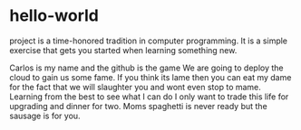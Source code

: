 # hello-world
project is a time-honored tradition in computer programming. It is a simple exercise that gets you started when learning something new. 

Carlos is my name and the github is the game We are going to deploy the cloud to gain us some fame. If you think its lame then you can eat my dame for the fact that we will slaughter you and wont even stop to mame. Learning from the best to see what I can do I only want to trade this life for upgrading and dinner for two. Moms spaghetti is never ready but the sausage is for you.
